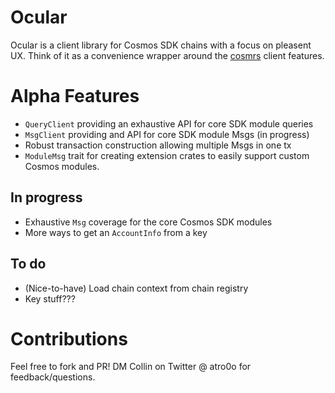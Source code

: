 # Ocular

Ocular is a client library for Cosmos SDK chains with a focus on pleasent UX. Think of it as a convenience wrapper around the [cosmrs](https://docs.rs/cosmrs/latest/cosmrs/) client features.

# Alpha Features

- `QueryClient` providing an exhaustive API for core SDK module queries
- `MsgClient` providing and API for core SDK module Msgs (in progress)
- Robust transaction construction allowing multiple Msgs in one tx
- `ModuleMsg` trait for creating extension crates to easily support custom Cosmos modules.

## In progress

- Exhaustive `Msg` coverage for the core Cosmos SDK modules
- More ways to get an `AccountInfo` from a key

## To do

- (Nice-to-have) Load chain context from chain registry
- Key stuff???

# Contributions

Feel free to fork and PR! DM Collin on Twitter @ atro0o for feedback/questions.
